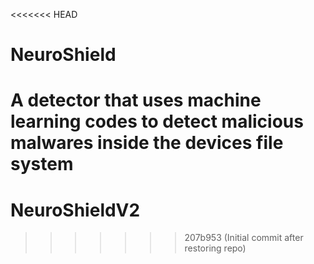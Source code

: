 <<<<<<< HEAD
# NeuroShield
A detector that uses machine learning codes to detect malicious malwares inside the devices file system
=======
# NeuroShieldV2
>>>>>>> 207b953 (Initial commit after restoring repo)
